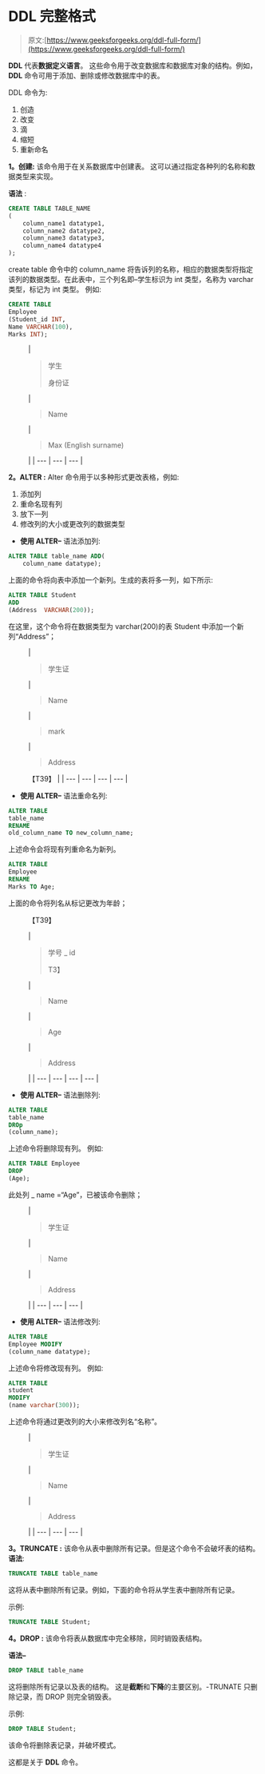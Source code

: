 # DDL 完整格式

> 原文:[https://www.geeksforgeeks.org/ddl-full-form/](https://www.geeksforgeeks.org/ddl-full-form/)

**DDL** 代表**数据定义语言**。
这些命令用于改变数据库和数据库对象的结构。例如， **DDL** 命令可用于添加、删除或修改数据库中的表。

DDL 命令为:

1.  创造
2.  改变
3.  滴
4.  缩短
5.  重新命名

**1。创建:**
该命令用于在关系数据库中创建表。
这可以通过指定各种列的名称和数据类型来实现。

**语法** :

```sql
CREATE TABLE TABLE_NAME
(
    column_name1 datatype1,
    column_name2 datatype2,
    column_name3 datatype3,
    column_name4 datatype4
);
```

create table 命令中的 column_name 将告诉列的名称，相应的数据类型将指定该列的数据类型。在此表中，三个列名即–学生标识为 int 类型，名称为 varchar 类型，标记为 int 类型。
例如:

```sql
CREATE TABLE 
Employee
(Student_id INT, 
Name VARCHAR(100), 
Marks INT); 
```

<figure class="table">

| 

> 学生
> 
> 身份证

 | 

> Name

 | 

> Max (English surname)

 |
| --- | --- | --- |

</figure>

**2。ALTER :**
Alter 命令用于以多种形式更改表格，例如:

1.  添加列
2.  重命名现有列
3.  放下一列
4.  修改列的大小或更改列的数据类型

*   **使用 ALTER–**
    语法添加列:

```sql
ALTER TABLE table_name ADD(
    column_name datatype); 
```

上面的命令将向表中添加一个新列。生成的表将多一列，如下所示:

```sql
ALTER TABLE Student 
ADD
(Address  VARCHAR(200)); 
```

在这里，这个命令将在数据类型为 varchar(200)的表 Student 中添加一个新列“Address”；

<figure class="table">

| 

> 学生证

 | 

> Name

 | 

> mark

 | 

> Address

【T39】 |
| --- | --- | --- | --- |

</figure>

*   **使用 ALTER–**
    语法重命名列:

```sql
ALTER TABLE 
table_name 
RENAME 
old_column_name TO new_column_name; 
```

上述命令会将现有列重命名为新列。

```sql
ALTER TABLE 
Employee 
RENAME 
Marks TO Age; 
```

上面的命令将列名从标记更改为年龄；

<figure class="table">【T39】

| 

> 学号 _ id
> 
> T3】

 | 

> Name

 | 

> Age

 | 

> Address

 |
| --- | --- | --- | --- |

</figure>

*   **使用 ALTER–**
    语法删除列:

```sql
ALTER TABLE
table_name
DROp
(column_name); 
```

上述命令将删除现有列。
例如:

```sql
ALTER TABLE Employee 
DROP
(Age);  
```

此处列 _ name =“Age”，已被该命令删除；

<figure class="table">

| 

> 学生证

 | 

> Name

 | 

> Address

 |
| --- | --- | --- |

</figure>

*   **使用 ALTER–**
    语法修改列:

```sql
ALTER TABLE
Employee MODIFY
(column_name datatype); 
```

上述命令将修改现有列。
例如:

```sql
ALTER TABLE 
student 
MODIFY
(name varchar(300)); 
```

上述命令将通过更改列的大小来修改列名“名称”。

<figure class="table">

| 

> 学生证

 | 

> Name

 | 

> Address

 |
| --- | --- | --- |

</figure>

**3。TRUNCATE :**
该命令从表中删除所有记录。但是这个命令不会破坏表的结构。
**语法**:

```sql
TRUNCATE TABLE table_name
```

这将从表中删除所有记录。例如，下面的命令将从学生表中删除所有记录。

示例:

```sql
TRUNCATE TABLE Student; 
```

**4。DROP :**
该命令将表从数据库中完全移除，同时销毁表结构。

**语法–**

```sql
DROP TABLE table_name
```

这将删除所有记录以及表的结构。
这是**截断**和**下降**的主要区别。-TRUNATE 只删除记录，而 DROP 则完全销毁表。

示例:

```sql
DROP TABLE Student; 
```

该命令将删除表记录，并破坏模式。

这都是关于 **DDL** 命令。